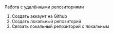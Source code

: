 Работа с удалёнными репозиториями

1. Создать аккаунт на Github
2. Создать локальный репозиторий
3. Связать локальный репозиторий с локальным
